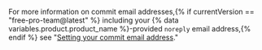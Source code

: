 For more information on commit email addresses,{% if currentVersion == "free-pro-team@latest" %} including your {% data variables.product.product_name %}-provided `noreply` email address,{% endif %} see "[Setting your commit email address](/articles/setting-your-commit-email-address)."
